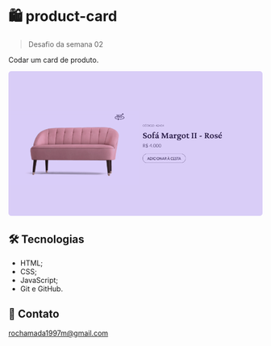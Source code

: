 # 🛍️ product-card

> Desafio da semana 02

Codar um card de produto.

![Projeto "Product Card"](./assets/project-card.png)

## 🛠️ Tecnologias
- HTML;
- CSS;
- JavaScript;
- Git e GitHub.

## 💜 Contato
rochamada1997m@gmail.com